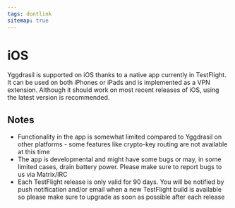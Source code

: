 ```yaml
---
tags: dontlink
sitemap: true
---
```


# iOS

Yggdrasil is supported on iOS thanks to a native app currently in TestFlight. It
can be used on both iPhones or iPads and is implemented as a VPN extension.
Although it should work on most recent releases of iOS, using the latest version
is recommended.

## Notes

- Functionality in the app is somewhat limited compared to Yggdrasil on other
  platforms - some features like crypto-key routing are not available at this
  time
- The app is developmental and might have some bugs or may, in some limited
  cases, drain battery power. Please make sure to report bugs to us via
  Matrix/IRC
- Each TestFlight release is only valid for 90 days. You will be notified by
  push notification and/or email when a new TestFlight build is available so
  please make sure to upgrade as soon as possible after each release
